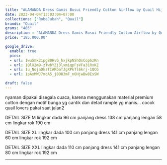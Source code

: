 ```yaml
---
title: "ALAMANDA Dress Gamis Busui Friendly Cotton Airflow by Quail Hijab"
date: 2023-04-04T13:03:04+07:00
collections: ["RobeJubah", "Quail"]
brands: "Quail"
grams: "485"
description : "ALAMANDA Dress Gamis Busui Friendly Cotton Airflow by Quail Hijab"
price: "185,000.00"

google_drive:
  enable: true
  pics:
  - url: 1wuSmk2ipgB0HvG_hxjkpNShQsCop6zKn
  - url: 1QlX2m9-zTwbYZj3lxmiqpFsVFa31RxKZ
  - url: 1u_NojaDkzTIARbaTJgXPkTl6krj-1QCG
  - url: 1pAxMWJ7mcA5_j8O83mF_nOHjwBw8EsSW

draft: false
---
```


nyaman dipakai disegala cuaca, karena menggunakan material premium cotton 
dengan motif bunga yg cantik dan detail rample yg manis... cocok quail lovers pakai saat jalan2 

DETAIL SIZE M
lingkar dada 96 cm
panjang dress 138 cm
panjang lengan 58  cm
lingkar rok  190 cm 

DETAIL SIZE XL
lingkar dada 100 cm
panjang dress 141  cm 
panjang lengan 60 cm
lingkar rok 192 cm 

DETAIL SIZE XXL
lingkar dada  110 cm
panjang dress 141 cm
panjang lengan 80 cm
lingkar rok 192 cm


----     
 
